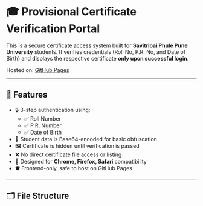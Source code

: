 # 🎓 Provisional Certificate Verification Portal

This is a secure certificate access system built for **Savitribai Phule Pune University** students. It verifies credentials (Roll No, P.R. No, and Date of Birth) and displays the respective certificate **only upon successful login**.

Hosted on: [GitHub Pages]( https://mohitsharma7799.github.io/certificate13/)

---

## 🔐 Features

- 🔒 3-step authentication using:
  - ✅ Roll Number
  - ✅ P.R. Number
  - ✅ Date of Birth
- 🧠 Student data is Base64-encoded for basic obfuscation
- 🖼️ Certificate is hidden until verification is passed
- ❌ No direct certificate file access or listing
- 💾 Designed for **Chrome, Firefox, Safari** compatibility
- 🛡️ Frontend-only, safe to host on GitHub Pages

---

## 🗂️ File Structure

